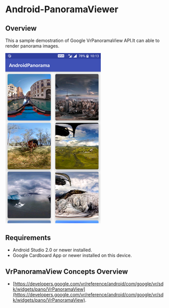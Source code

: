 # Android-PanoramaViewer

## Overview
This a sample demostration of Google VrPanoramaView API.It can able to render panorama images. 

<div>
   <img src="/Screenshots/panorama.png" alt="IMAGE ALT TEXT" width="300">
</div>

## Requirements

-   Android Studio 2.0 or newer installed.
-   Google Cardboard App or newer installed on this device.

## VrPanoramaView Concepts Overview
-   [https://developers.google.com/vr/reference/android/com/google/vr/sdk/widgets/pano/VrPanoramaView](https://developers.google.com/vr/reference/android/com/google/vr/sdk/widgets/pano/VrPanoramaView).
